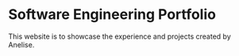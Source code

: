 # Software Engineering Portfolio

This website is to showcase the experience and projects created by Anelise.
